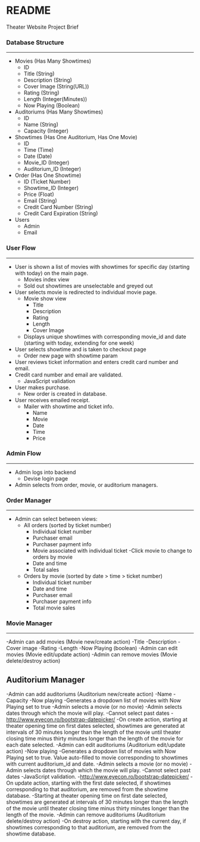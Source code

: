 # README

Theater Website Project Brief

### Database Structure
---
* Movies (Has Many Showtimes)
	- ID
	- Title (String)
	- Description (String)
	- Cover Image (String(URL))
	- Rating (String)
	- Length (Integer(Minutes))
	- Now Playing (Boolean)
* Auditoriums (Has Many Showtimes)
	- ID
	- Name (String)
	- Capacity (Integer)
* Showtimes (Has One Auditorium, Has One Movie)
	- ID
	- Time (Time)
	- Date (Date)
	- Movie_ID (Integer)
	- Auditorium_ID (Integer)
* Order (Has One Showtime)
	- ID (Ticket Number)
	- Showtime_ID (Integer)
	- Price (Float)
	- Email (String)
	- Credit Card Number (String)
	- Credit Card Expiration (String)
* Users
	- Admin
	- Email


### User Flow
---
* User is shown a list of movies with showtimes for specific day (starting with today) on the main page.
	- Movies index view
	- Sold out showtimes are unselectable and greyed out
* User selects movie is redirected to individual movie page.
	- Movie show view
		* Title
		* Description
		* Rating
		* Length
		* Cover Image
	- Displays unique showtimes with corresponding movie_id and date (starting with today, extending for one week)
* User selects showtime and is taken to checkout page
	- Order new page with showtime param
* User reviews ticket information and enters credit card number and email.
* Credit card number and email are validated.
	- JavaScript validation
* User makes purchase.
	- New order is created in database.
* User receives emailed receipt.
	- Mailer with showtime and ticket info.
		* Name
		* Movie
		* Date
		* Time
		* Price

### Admin Flow
---
* Admin logs into backend
	- Devise login page
* Admin selects from order, movie, or auditorium managers.

### Order Manager
---
* Admin can select between views:
	- All orders (sorted by ticket number)
		* Individual ticket number
		* Purchaser email
		* Purchaser payment info
		* Movie associated with individual ticket
			-Click movie to change to orders by movie
		* Date and time
		* Total sales
	- Orders by movie (sorted by date > time > ticket number)
		* Individual ticket number
		* Date and time
		* Purchaser email
		* Purchaser payment info
		* Total movie sales

### Movie Manager
---
-Admin can add movies (Movie new/create action)
	-Title
	-Description
	-Cover image
	-Rating
	-Length
	-Now Playing (boolean)
-Admin can edit movies (Movie edit/update action)
-Admin can remove movies (Movie delete/destroy action)

Auditorium Manager
---
-Admin can add auditoriums (Auditorium new/create action)
	-Name
	-Capacity
	-Now playing
		-Generates a dropdown list of movies with Now Playing set to true
		-Admin selects a movie (or no movie)
		-Admin selects dates through which the movie will play.
			-Cannot select past dates
			-http://www.eyecon.ro/bootstrap-datepicker/	
		-On create action, starting at theater opening time on first dates selected, showtimes are generated at intervals of 30 minutes longer than the length of the movie until theater closing time minus thirty minutes longer than the length of the movie for each date selected.
-Admin can edit auditoriums (Auditorium edit/update action)
	-Now playing
		-Generates a dropdown list of movies with Now Playing set to true. Value auto-filled to movie corresponding to showtimes with current auditorium_id and date.
		-Admin selects a movie (or no movie)
		-Admin selects dates through which the movie will play.
			-Cannot select past dates
				-JavaScript validation.
			-http://www.eyecon.ro/bootstrap-datepicker/
		-On update action, starting with the first date selected, if showtimes corresponding to that auditorium, are removed from the showtime database.
			-Starting at theater opening time on first date selected, showtimes are generated at intervals of 30 minutes longer than the length of the movie until theater closing time minus thirty minutes longer than the length of the movie.
-Admin can remove auditoriums (Auditorium delete/destroy action)
	-On destroy action, starting with the current day, if showtimes corresponding to that auditorium, are removed from the showtime database.
